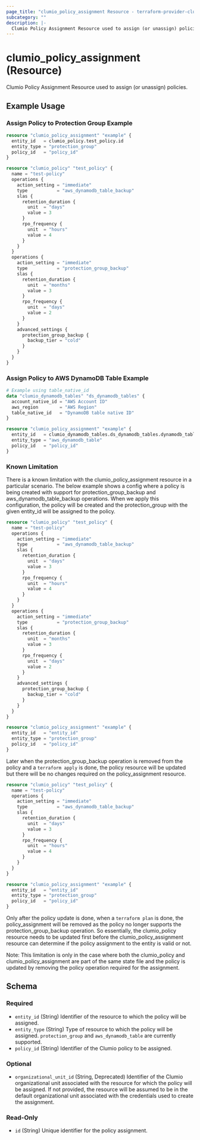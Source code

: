 ```yaml
---
page_title: "clumio_policy_assignment Resource - terraform-provider-clumio"
subcategory: ""
description: |-
  Clumio Policy Assignment Resource used to assign (or unassign) policies.
---
```


# clumio_policy_assignment (Resource)

Clumio Policy Assignment Resource used to assign (or unassign) policies.

## Example Usage

### Assign Policy to Protection Group Example

```terraform
resource "clumio_policy_assignment" "example" {
  entity_id   = clumio_policy.test_policy.id
  entity_type = "protection_group"
  policy_id   = "policy_id"
}

resource "clumio_policy" "test_policy" {
  name = "test-policy"
  operations {
    action_setting = "immediate"
    type           = "aws_dynamodb_table_backup"
    slas {
      retention_duration {
        unit  = "days"
        value = 3
      }
      rpo_frequency {
        unit  = "hours"
        value = 4
      }
    }
  }
  operations {
    action_setting = "immediate"
    type           = "protection_group_backup"
    slas {
      retention_duration {
        unit  = "months"
        value = 3
      }
      rpo_frequency {
        unit  = "days"
        value = 2
      }
    }
    advanced_settings {
      protection_group_backup {
        backup_tier = "cold"
      }
    }
  }
}
```

### Assign Policy to AWS DynamoDB Table Example

```terraform
# Example using table_native_id
data "clumio_dynamodb_tables" "ds_dynamodb_tables" {
  account_native_id = "AWS Account ID"
  aws_region        = "AWS Region"
  table_native_id   = "DynamoDB table native ID"
}

resource "clumio_policy_assignment" "example" {
  entity_id   = clumio_dynamodb_tables.ds_dynamodb_tables.dynamodb_tables[0].id
  entity_type = "aws_dynamodb_table"
  policy_id   = "policy_id"
}
```

### Known Limitation
There is a known limitation with the clumio_policy_assignment resource in a particular scenario.
The below example shows a config where a policy is being created with support for protection_group_backup and aws_dynamodb_table_backup operations. When we apply this configuration, the policy will be created and the protection_group with the given entity_id will be assigned to the policy.
```terraform
resource "clumio_policy" "test_policy" {
  name = "test-policy"
  operations {
    action_setting = "immediate"
    type           = "aws_dynamodb_table_backup"
    slas {
      retention_duration {
        unit  = "days"
        value = 3
      }
      rpo_frequency {
        unit  = "hours"
        value = 4
      }
    }
  }
  operations {
    action_setting = "immediate"
    type           = "protection_group_backup"
    slas {
      retention_duration {
        unit  = "months"
        value = 3
      }
      rpo_frequency {
        unit  = "days"
        value = 2
      }
    }
    advanced_settings {
      protection_group_backup {
        backup_tier = "cold"
      }
    }
  }
}

resource "clumio_policy_assignment" "example" {
  entity_id   = "entity_id"
  entity_type = "protection_group"
  policy_id   = "policy_id"
}
```

Later when the protection_group_backup operation is removed from the policy and a `terraform apply` is done, the policy resource will be updated but there will be no changes required on the policy_assignment resource.
```terraform
resource "clumio_policy" "test_policy" {
  name = "test-policy"
  operations {
    action_setting = "immediate"
    type           = "aws_dynamodb_table_backup"
    slas {
      retention_duration {
        unit  = "days"
        value = 3
      }
      rpo_frequency {
        unit  = "hours"
        value = 4
      }
    }
  }
}

resource "clumio_policy_assignment" "example" {
  entity_id   = "entity_id"
  entity_type = "protection_group"
  policy_id   = "policy_id"
}
```
Only after the policy update is done, when a `terraform plan` is done, the policy_assignment will be removed as the policy no longer supports the protection_group_backup operation.
So essentially, the clumio_policy resource needs to be updated first before the clumio_policy_assignment resource can determine if the policy assignment to the entity is valid or not.

Note: This limitation is only in the case where both the clumio_policy and clumio_policy_assignment are part of the same state file and the policy is updated by removing the policy operation required for the assignment.

<!-- schema generated by tfplugindocs -->
## Schema

### Required

- `entity_id` (String) Identifier of the resource to which the policy will be assigned.
- `entity_type` (String) Type of resource to which the policy will be assigned. `protection_group` and `aws_dynamodb_table` are currently supported.
- `policy_id` (String) Identifier of the Clumio policy to be assigned.

### Optional

- `organizational_unit_id` (String, Deprecated) Identifier of the Clumio organizational unit associated with the resource for which the policy will be assigned. If not provided, the resource will be assumed to be in the default organizational unit associated with the credentials used to create the assignment.

### Read-Only

- `id` (String) Unique identifier for the policy assignment.
